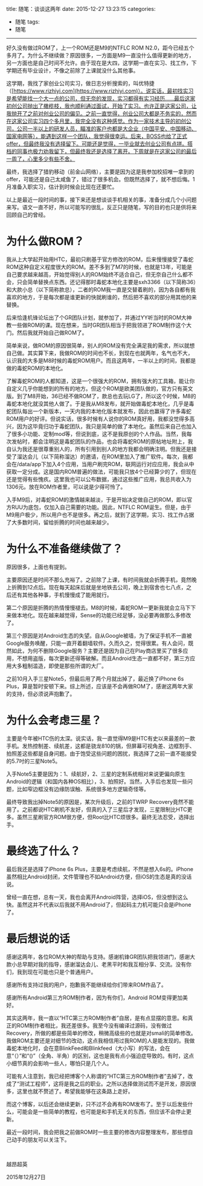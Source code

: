 title: 随笔：谈谈这两年
date: 2015-12-27 13:23:15
categories:
- 随笔
tags:
- 随笔
---

好久没有做过ROM了，上一个ROM还是M9的NTFLC ROM N2.0，距今已经五个多月了。为什么不继续做？原因很多，一方面是M9一直没什么值得更新的地方，另一方面也是自己时间不允许。由于现在是大四，这学期一直在实习、找工作，下学期还有毕业设计，不像之前除了上课就没什么其他事。

这学期，我找了家创业公司实习，做日志分析搜索的，叫优特捷（[https://www.rizhiyi.com](https://www.rizhiyi.com)）。说实话，最初找实习是希望能找一个大一点的公司，但无奈的发现，实习都得有实习经历……最后这家初创公司抛出了橄榄枝，我也顺利通过面试，开始了实习。也许正是这家公司，让我抛开了之前对创业公司的偏见。之前一直觉得，创业公司大都是不务实的，然而在这家公司实习四个多月里，我完全没有这种感觉。作为一家技术主导的初创公司，公司一半以上的研发人员，瞄准的客户也都是大企业（中国平安、中国移动、国家电网等），能遇到这样一个团队，我觉得很幸运。后来，BOSS也给了正式offer，但最终我没有选择留下。可能还是觉得，一毕业就去创业公司有点拼。搭档的同事也极力劝我留下，但最终我还是选择了离开。下周就是在这家公司的最后一周了，心里多少有些不舍。

最终，我选择了猎豹移动（前金山网络），主要是因为这是我参加校招唯一拿到的offer，可能还是自己太咸鱼了，错过了很多机会。但既然选择了，就不想后悔。1月准备入职实习，估计到时候会比现在还要忙。

以上是最近一段时间的事，接下来还是想谈谈手机相关的事，准备分成几个小问题来写。语文一直不好，所以可能写的很乱，反正只是随笔，写的目的也只是供将来回顾自己的曾经。

<!-- more -->

# 为什么做ROM？ #

我从上大学起开始用HTC，最初只刷基于官方修改的ROM，后来慢慢接受了毒蛇ROM这种自定义程度很大的ROM。差不多到了M7的时候，也就是13年，可能是自己要求越来越高，开始觉得别人的ROM始终不适合自己，但无奈自己什么都不会，只会简单替换点东西。还记得那时毒蛇本地化主要是sxh3366（以下简称36）和大款小总（以下简称款总），二者的ROM我一直是交替着刷的，因为各自都有我喜欢的地方，于是每次都是谁更新的快就刷谁的，然后把不喜欢的部分用其他的来替换。

后来恰逢机锋论坛出了个GR团队计划，就参加了，并通过YY听当时的ROM大神教一些做ROM的课。现在想来，当时GR团队相当于把我领进了ROM制作这个大门。然后我就开始自己做ROM了。

简单来说，做ROM的原因很简单，别人的ROM没有完全满足我的需求，所以就想自己做。其实算下来，我做ROM的时间也不长，到现在也就两年，名气也不大，认识我的大多是M8时候的毒蛇ROM用户。而且这两年，一半以上的时间，我都是做的毒蛇ROM的本地化。

了解毒蛇ROM的人都知道，这是一个很强大的ROM，拥有强大的工具箱，能让你自定义几乎你能想到的所有的地方。但这个ROM是欧美团队做的，官方只有英文版。到了M8开始，36已经不做ROM了，款总也去玩LG了，所以这个时候，M8的毒蛇本地化就没其他人做了。于是我从M8发布，就开始做毒蛇本地化，几乎是毒蛇团队每出一个新版本，一天内我的本地化版本就发布，因此也赢得了许多毒蛇ROM用户的好评。但说实话，很多时候有人说你的ROM真好用，我都没觉得多高兴，因为这毕竟归功于毒蛇团队，我只是简单的做了本地化。虽然后来自己也加入了很多小功能、定制mod等，但说到底，这不是我原创的个人作品。当然，我每次发帖时，都会注明这是毒蛇团队的作品，也会将毒蛇ROM的原帖地址附上，我自认为我还是很尊重别人的，所有引用到别人的地方我都会明确注明。但我还是接受了溜达会儿（以下简称溜达）的邀请，在ROM里加入了推广软件。每次，我都会在/data/app下加入4个应用，当用户刷完ROM，联网运行对应应用，我会从中获取一定分成。这是国内ROM普遍的做法，可能我只放4个已经算少的了，但现在还是觉得有些愧疚。这里我也可以公布数据，通过这些推广应用，我总共收入为1306元。放在ROM作者里，可以说是少得可怜了。

入手M9后，对毒蛇ROM的激情越来越淡，于是开始决定做自己的ROM，即以官方RUU为底包，仅加入自己需要的功能。因此，NTFLC ROM诞生。但是，由于M9用户极少，所以用户也不是很多。再之后，就到了这学期，实习、找工作占据了大多数时间，留给折腾的时间也越来越少。

# 为什么不准备继续做了？ #

原因很多，上面也有提到。

主要原因还是时间不那么充裕了。之前除了上课，有时间我就会折腾手机，竟然晚上折腾到12点后。现在每天起床后就是坐地铁去公司，晚上到宿舍也七八点，之后还有其他各种事，手机慢慢成了能用就行。

第二个原因是折腾的热情慢慢褪去。M8的时候，毒蛇ROM一更新我就会立马下下来做本地化。现在越来越觉得，Sense的功能已经足够，没必要再做那么多修改了。

第三个原因是对Android生态的失望。自从Google被墙，为了保证手机不一直被Google服务唤醒，只能一直开着翻墙软件。久而久之，觉得很累。有人会问，既然如此，为何不删除Google服务？主要还是因为自己在Play商店里买了很多应用，不想用盗版，每次更新还得等破解。而且Android生态一直都不好，第三方应用大多粗制滥造，即使是那些所谓的大厂。

之前10月入手三星Note5，但最后用了两个月就出掉了，最近换了iPhone 6s Plus，算是暂时安顿下来。综上所述，应该是不会再做ROM了，感谢这两年大家的支持，但必须说声抱歉了。

# 为什么会考虑三星？ #

主要是今年被HTC伤的太深。说实话，我一直觉得M9是HTC有史以来最差的一款手机。发热控制差、续航差，这都是骁龙810的锅，但屏幕可视角差、边框割手、拍照差这些都是自身问题。由于饱受这些问题的困扰，我选择了之前一直不能接受的5.7吋的三星Note5。

入手Note5主要是因为：1、续航好，2、三星的定制系统相对来说更偏向原生Android的逻辑（和国内各种OS相比），3、拍照好。当然，入手后也发现一些问题，比如窄边框没有边缘防误触、系统很多地方逻辑奇怪等。

最终导致我出掉Note5的原因是，某次升级后，之前的TWRP Recovery竟然不能用了。之前都说HTC刷机不友好，但真的入了三星后才发现，三星限制比HTC更多。虽然三星刷官方ROM很方便，但Root比HTC烦很多。最终无法忍受，选择出手。

# 最终选了什么？ #

最后我还是选择了iPhone 6s Plus，主要是考虑续航，不然是想入6s的。iPhone虽然相比Android封闭，文件管理也不如Android方便，但iOS的生态是真的没话说。

曾经一直在想，总有一天，我也会离开Android阵营，选择iOS，但没想到这么快。虽然这并不代表以后我就不用Android了，但起码主力机可能只会是iPhone了。

# 最后想说的话 #

感谢这两年，各位ROM大神的帮助与支持。感谢机锋GR团队把我领进门，感谢大款小总早期对我的指导，感谢溜达会儿、老黑平时和我互相分享、交流。没有你们，我到现在可能也只是个普通用户。

感谢所有支持过我的用户，抱歉我不能继续给你们带来ROM作品了。

感谢所有Android第三方ROM制作者，因为有你们，Android ROM变得更加美好。

其实这两年，我一直以“HTC第三方ROM制作者”自居，是有点显摆的意思。和真正的ROM制作者相比，我还差很多。我至今没有编译过源码，没有做过Recovery，所做的都是些简单的修改，稍微高级些的也就是对smali的简单修改。我做ROM主要还是对细节的改动，这点我相信用过我ROM的人是能发现的。我做毒蛇本地化时，会在意BlinkFeed和Blinkfeed（大小写）的写法，会在意“（）”和“()”（全角、半角）的区别，这也是我有点小强迫症导致的。有时，这点小细节真的会影响一些人，哪怕只是几个人。

可能有人注意到，我已经把博客个人称谓的“HTC第三方ROM制作者”去掉了，改成了“测试工程师”，这将是我之后的职业。之所以选择做测试而不是开发，原因很多，这里也就不赘述了。希望我能够在这条路上走好。

而这个博客，以后还会继续更新，只不过不会再有ROM发布了。至于以后发些什么，可能会是一些简单的教程，也可能是和手机无关的东西，但应该不会停止更新。

最近一段时间，我会把我之前做ROM时一些主要的修改内容整理发布，那些想自己动手的朋友可以关注下。

<br>

越昂超英

2015年12月27日